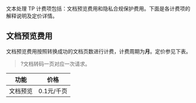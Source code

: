 文本处理 TP 计费项包括：文档预览费用和隐私合规保护费用。下面是各计费项的解释说明及定价详情。


## 文档预览费用


文档预览费用按照转换成功的文档页数进行计费，计费周期为**月**。定价参见下表。
>?文档转码一页对应一次请求。

|功能  |	价格  |
|---|----|
|文档预览	|  0.1元/千页   |

